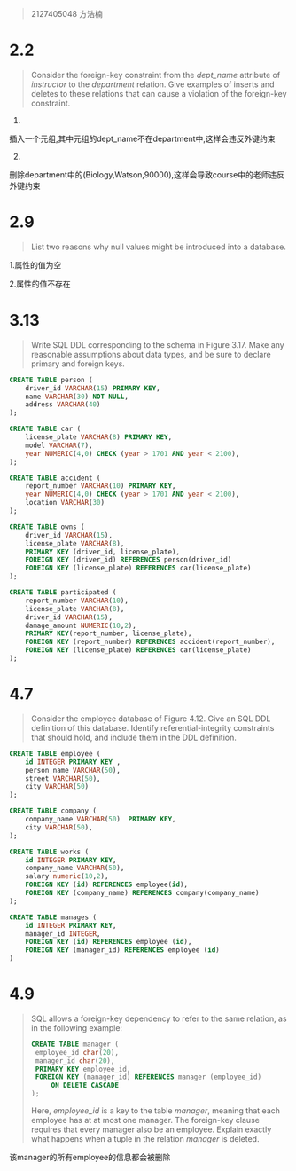 > 2127405048 方浩楠

# 2.2

> Consider the foreign-key constraint from the *dept_name* attribute of *instructor* to the *department* relation. Give examples of inserts and deletes to these relations that can cause a violation of the foreign-key constraint.

1.

插入一个元组,其中元组的dept_name不在department中,这样会违反外键约束

2.

删除department中的(Biology,Watson,90000),这样会导致course中的老师违反外键约束

# 2.9

> List two reasons why null values might be introduced into a database.

1.属性的值为空

2.属性的值不存在

# 3.13

>Write SQL DDL corresponding to the schema in Figure 3.17. Make any reasonable assumptions about data types, and be sure to declare primary and foreign keys.

```sql
CREATE TABLE person (
    driver_id VARCHAR(15) PRIMARY KEY,
    name VARCHAR(30) NOT NULL, 
    address VARCHAR(40)
);

CREATE TABLE car (
    license_plate VARCHAR(8) PRIMARY KEY, 
    model VARCHAR(7), 
    year NUMERIC(4,0) CHECK (year > 1701 AND year < 2100), 
);

CREATE TABLE accident ( 
    report_number VARCHAR(10) PRIMARY KEY, 
    year NUMERIC(4,0) CHECK (year > 1701 AND year < 2100),
    location VARCHAR(30)
);

CREATE TABLE owns (
    driver_id VARCHAR(15),
    license_plate VARCHAR(8),
    PRIMARY KEY (driver_id, license_plate), 
    FOREIGN KEY (driver_id) REFERENCES person(driver_id) 
    FOREIGN KEY (license_plate) REFERENCES car(license_plate)
);

CREATE TABLE participated ( 
    report_number VARCHAR(10), 
    license_plate VARCHAR(8), 
    driver_id VARCHAR(15),
    damage_amount NUMERIC(10,2),
    PRIMARY KEY(report_number, license_plate),
    FOREIGN KEY (report_number) REFERENCES accident(report_number), 
    FOREIGN KEY (license_plate) REFERENCES car(license_plate)
);
```

# 4.7

> Consider the employee database of Figure 4.12. Give an SQL DDL definition of this database. Identify referential-integrity constraints that should hold, and include them in the DDL definition.

```SQL
CREATE TABLE employee ( 
    id INTEGER PRIMARY KEY ,
    person_name VARCHAR(50),
    street VARCHAR(50),
    city VARCHAR(50)
);

CREATE TABLE company ( 
    company_name VARCHAR(50)  PRIMARY KEY,
    city VARCHAR(50),
);

CREATE TABLE works (
    id INTEGER PRIMARY KEY,
    company_name VARCHAR(50),
    salary numeric(10,2),
    FOREIGN KEY (id) REFERENCES employee(id),
    FOREIGN KEY (company_name) REFERENCES company(company_name)
);

CREATE TABLE manages ( 
    id INTEGER PRIMARY KEY,
    manager_id INTEGER, 
    FOREIGN KEY (id) REFERENCES employee (id), 
    FOREIGN KEY (manager_id) REFERENCES employee (id)
)
```

# 4.9

> SQL allows a foreign-key dependency to refer to the same relation, as in the following
> example: 
>
> ```sql
> CREATE TABLE manager ( 
>  employee_id char(20),
>  manager_id char(20), 
>  PRIMARY KEY employee_id,
>  FOREIGN KEY (manager_id) REFERENCES manager (employee_id)
>      ON DELETE CASCADE
> ); 
> ```
> Here, _employee_id_ is a key to the table _manager_, meaning that each employee has at 
> at most one manager. The foreign-key clause requires that every manager also be an employee. 
> Explain exactly what happens when a tuple in the relation _manager_ is deleted. 

该manager的所有employee的信息都会被删除